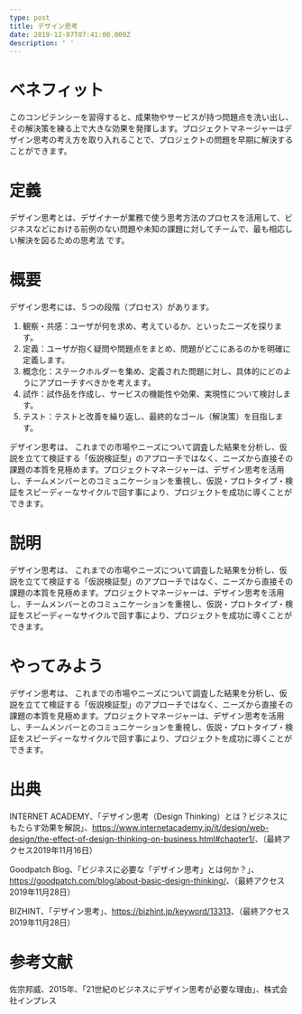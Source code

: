 ```yaml
---
type: post
title: デザイン思考
date: 2019-12-07T07:41:00.000Z
description: ' '
---
```

# ベネフィット

このコンピテンシーを習得すると、成果物やサービスが持つ問題点を洗い出し、その解決策を練る上で大きな効果を発揮します。プロジェクトマネージャーはデザイン思考の考え方を取り入れることで、プロジェクトの問題を早期に解決することができます。

# 定義

デザイン思考とは、デザイナーが業務で使う思考方法のプロセスを活用して、ビジネスなどにおける前例のない問題や未知の課題に対してチームで、最も相応しい解決を図るための思考法 です。

# 概要

デザイン思考には、５つの段階（プロセス）があります。

1. 観察・共感：ユーザが何を求め、考えているか、といったニーズを探ります。
2. 定義：ユーザが抱く疑問や問題点をまとめ、問題がどこにあるのかを明確に定義します。
3. 概念化：ステークホルダーを集め、定義された問題に対し、具体的にどのようにアプローチすべきかを考えます。
4. 試作：試作品を作成し、サービスの機能性や効果、実現性について検討します。
5. テスト：テストと改善を繰り返し、最終的なゴール（解決策）を目指します。

デザイン思考は、 これまでの市場やニーズについて調査した結果を分析し、仮説を立てて検証する「仮説検証型」のアプローチではなく、ニーズから直接その課題の本質を見極めます。プロジェクトマネージャーは、デザイン思考を活用し、チームメンバーとのコミュニケーションを重視し、仮説・プロトタイプ・検証をスピーディーなサイクルで回す事により、プロジェクトを成功に導くことができます。

# 説明

デザイン思考は、 これまでの市場やニーズについて調査した結果を分析し、仮説を立てて検証する「仮説検証型」のアプローチではなく、ニーズから直接その課題の本質を見極めます。プロジェクトマネージャーは、デザイン思考を活用し、チームメンバーとのコミュニケーションを重視し、仮説・プロトタイプ・検証をスピーディーなサイクルで回す事により、プロジェクトを成功に導くことができます。

# やってみよう

デザイン思考は、 これまでの市場やニーズについて調査した結果を分析し、仮説を立てて検証する「仮説検証型」のアプローチではなく、ニーズから直接その課題の本質を見極めます。プロジェクトマネージャーは、デザイン思考を活用し、チームメンバーとのコミュニケーションを重視し、仮説・プロトタイプ・検証をスピーディーなサイクルで回す事により、プロジェクトを成功に導くことができます。

# 出典

INTERNET ACADEMY、「デザイン思考（Design Thinking）とは？ビジネスにもたらす効果を解説」、<https://www.internetacademy.jp/it/design/web-design/the-effect-of-design-thinking-on-business.html#chapter1/>、（最終アクセス2019年11月16日）

Goodpatch Blog、「ビジネスに必要な「デザイン思考」とは何か？」、<https://goodpatch.com/blog/about-basic-design-thinking/>、（最終アクセス2019年11月28日）

BIZHINT、「デザイン思考」、<https://bizhint.jp/keyword/13313>、（最終アクセス2019年11月28日）

# 参考文献

佐宗邦威、2015年、「21世紀のビジネスにデザイン思考が必要な理由」、株式会社インプレス
